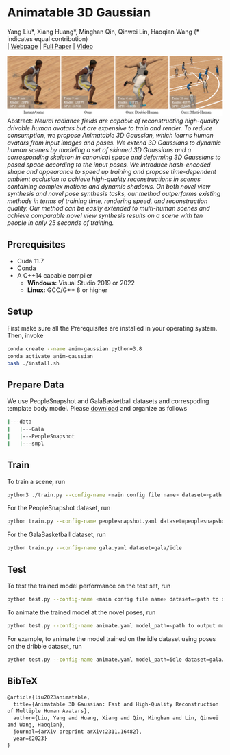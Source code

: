 # Animatable 3D Gaussian
Yang Liu*, Xiang Huang*, Minghan Qin, Qinwei Lin, Haoqian Wang (* indicates equal contribution)<br>
| [Webpage](https://jimmyyliu.github.io/Animatable-3D-Gaussian/) | [Full Paper](https://arxiv.org/pdf/2311.16482.pdf) | [Video](https://www.youtube.com/watch?v=fBkvl-oWrVc)

![Image text](assets/cover.png)
Abstract: *Neural radiance fields are capable of reconstructing high-quality drivable human avatars but are expensive to train and render. To reduce consumption, we propose Animatable 3D Gaussian, which learns human avatars from input images and poses. We extend 3D Gaussians to dynamic human scenes by modeling a set of skinned 3D Gaussians and a corresponding skeleton in canonical space and deforming 3D Gaussians to posed space according to the input poses. We introduce hash-encoded shape and appearance to speed up training and propose time-dependent ambient occlusion to achieve high-quality reconstructions in scenes containing complex motions and dynamic shadows. On both novel view synthesis and novel pose synthesis tasks, our method outperforms existing methods in terms of training time, rendering speed, and reconstruction quality. Our method can be easily extended to multi-human scenes and achieve comparable novel view synthesis results on a scene with ten people in only 25 seconds of training.*



## Prerequisites

* Cuda 11.7
* Conda
* A C++14 capable compiler
  * __Windows:__ Visual Studio 2019 or 2022
  * __Linux:__ GCC/G++ 8 or higher

## Setup
First make sure all the Prerequisites are installed in your operating system. Then, invoke

```bash
conda create --name anim-gaussian python=3.8
conda activate anim-gaussian
bash ./install.sh
```

## Prepare Data
We use PeopleSnapshot and GalaBasketball datasets and correspoding template body model. Please [download](https://drive.google.com/drive/folders/1xyLF7UwIrUaU5KU0IsEjYrz9hdTeZuza?usp=sharing) and organize as follows
```bash
|---data
|   |---Gala
|   |---PeopleSnapshot
|   |---smpl
```

## Train
To train a scene, run

```bash
python3 ./train.py --config-name <main config file name> dataset=<path to dataset config file>
```

For the PeopleSnapshot dataset, run
```bash
python train.py --config-name peoplesnapshot.yaml dataset=peoplesnapshot/male-3-casual
```

For the GalaBasketball dataset, run
```bash
python train.py --config-name gala.yaml dataset=gala/idle
```

## Test

To test the trained model performance on the test set, run
```bash
python test.py --config-name <main config file name> dataset=<path to dataset config file>
```

To animate the trained model at the novel poses, run
```bash
python test.py --config-name animate.yaml model_path=<path to output model> dataset=<path to animation dataset config file>
```

For example, to animate the model trained on the idle dataset using poses on the dribble dataset, run
```bash
python test.py --config-name animate.yaml model_path=idle dataset=gala/dribble
```

<section class="section" id="BibTeX">
  <div class="container is-max-desktop content">
    <h2 class="title">BibTeX</h2>
    <pre><code>@article{liu2023animatable,
  title={Animatable 3D Gaussian: Fast and High-Quality Reconstruction of Multiple Human Avatars},
  author={Liu, Yang and Huang, Xiang and Qin, Minghan and Lin, Qinwei and Wang, Haoqian},
  journal={arXiv preprint arXiv:2311.16482},
  year={2023}
}</code></pre>
  </div>
</section>